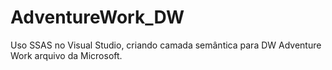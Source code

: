 # AdventureWork_DW
Uso SSAS no Visual Studio, criando camada semântica para DW Adventure Work arquivo da Microsoft.
